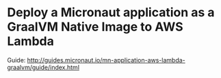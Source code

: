 # Deploy a Micronaut application as a GraalVM Native Image to AWS Lambda

Guide: http://guides.micronaut.io/mn-application-aws-lambda-graalvm/guide/index.html

